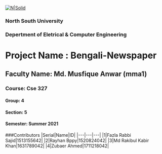 
[![N|Solid](http://www.northsouth.edu/newassets/images/nsu-photo/logo-4.png)]()


###  North South University
###  Depertment of Eletrical & Computer Engineering

# Project Name : Bengali-Newspaper

## Faculty Name: Md. Musfique Anwar (mma1)
### Course: Cse 327
#### Group: 4
#### Section: 5
#### Semester: Summer 2021

###Contributors
|Serial|Name|ID|
|---|---|---|
|1|Fazla Rabbi Sajid|1513155642|
|2|Rayhan Bppy|1520824042|
|3|Md Rakibul Kabir Khan|1631789042|
|4|Zubaer Ahmed|1711218042|

